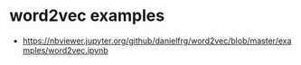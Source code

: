 # word2vec examples

* https://nbviewer.jupyter.org/github/danielfrg/word2vec/blob/master/examples/word2vec.ipynb

